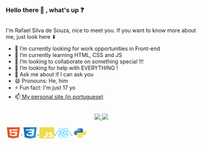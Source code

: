 ### Hello there 👋 , what's up ❓

  ##


I'm Rafael Silva de Souza, nice to meet you. If you want to know more about me, just look here ⬇

- 🔭 I’m currently looking for work opportunities in Front-end
- 🌱 I’m currently learning HTML, CSS and JS
- 👯 I’m looking to collaborate on something special !!!
- 🤔 I’m looking for help with EVERYTHING !
- 💬 Ask me about if I can ask you
- 😄 Pronouns: He, him
- ⚡ Fun fact: I'm just 17 yo
- 📫<a href= rafaelsdes.github.io/PersonalSite/ /> My personal site (in portuguese)

##

<div align="center">
  <a href="https://github.com/RafaelSdeS">
  <img height="180em" src="https://github-readme-stats.vercel.app/api?username=rafaelsdes&show_icons=true&theme=vue-dark&"/>
  <img height="180em" src="https://github-readme-stats.vercel.app/api/top-langs/?username=rafaelsdes&layout=compact&langs_count=7&theme=vue-dark"/>
</div>

  
  <div style="display: inline_block"><br>
  <img align="center" alt="HTML" height="30" width="40" src="https://raw.githubusercontent.com/devicons/devicon/master/icons/html5/html5-original.svg">
  <img align="center" alt="CSS" height="30" width="40" src="https://raw.githubusercontent.com/devicons/devicon/master/icons/css3/css3-original.svg">
  <img align="center" alt="Js" height="30" width="40" src="https://raw.githubusercontent.com/devicons/devicon/master/icons/javascript/javascript-plain.svg">
  <img align="center" alt="React" height="30" width="40" src="https://raw.githubusercontent.com/devicons/devicon/master/icons/react/react-original.svg">
  <img align="center" alt="Python" height="30" width="40" src="https://raw.githubusercontent.com/devicons/devicon/master/icons/python/python-original.svg">
</div>
